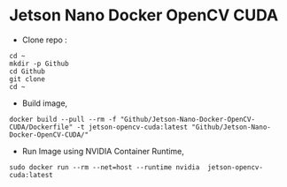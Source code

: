 # Jetson Nano Docker OpenCV CUDA
- Clone repo :
```
cd ~
mkdir -p Github
cd Github
git clone 
cd ~
```
- Build image,
```
docker build --pull --rm -f "Github/Jetson-Nano-Docker-OpenCV-CUDA/Dockerfile" -t jetson-opencv-cuda:latest "Github/Jetson-Nano-Docker-OpenCV-CUDA/"
```

- Run Image using NVIDIA Container Runtime,
```
sudo docker run --rm --net=host --runtime nvidia  jetson-opencv-cuda:latest
```